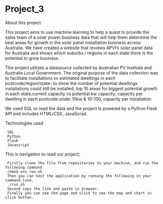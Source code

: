 # Project_3

About this project


This project aims to use machine learning to help a quest to provide the sales team of a solar power business data that will help them determine the best areas for growth in the solar panel installation business across Australia. We have created a website that reviews APVI’s solar panel data for Australia and shows which suburbs / regions in each state there is the potential to grow business.
 
This project utilizes a datasource collected by Australian PV Institute and Australia Local Government. The original purpose of the data collection was to facilitate installations vs estimated dwellings in each postcode/region/state– to show the number of potential dwellings installations could still be installed, top 10 areas for biggest potential growth in each state,current capacity vs potential kw capacity, capacity per dwelling in each postcode under 10kw & 10-100, capacity per installation

We used SQL to read the data and the project is powered by a Python Flask API and includes HTML/CSS, JavaScript.

Technologies used

     SQL
     Python
     Flask
     Javascript

This is navigation to read our project;

     Firstly clone the file from repositories to your machine, and run the following command
     chmod a+x run.sh
     Then you can test the application by running the following in your command line.
     ./run.sh
     Second copy the link and paste in browser.
     Finally you can see the page and click to see the map and chart in click button.




  
